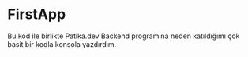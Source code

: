 # FirstApp
 Bu kod ile birlikte Patika.dev Backend programına neden katıldığımı çok basit bir kodla konsola yazdırdım.
